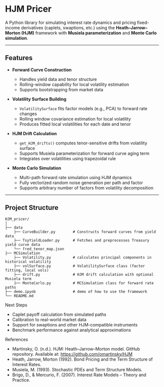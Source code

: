 # HJM Pricer

A Python library for simulating interest rate dynamics and pricing fixed-income derivatives 
(caplets, swaptions, etc.) using the **Heath–Jarrow–Morton (HJM)** framework with 
**Musiela parameterization** and **Monte Carlo simulation**.

---

## Features

- **Forward Curve Construction**  
  - Handles yield data and tenor structure  
  - Rolling-window capability for local volatility estimation  
  - Supports bootstrapping from market data

- **Volatility Surface Building**  
  - `VolatilitySurface` fits factor models (e.g., PCA) to forward rate changes  
  - Rolling window covariance estimation for local volatility  
  - Produces fitted local volatilities for each date and tenor

- **HJM Drift Calculation**  
  - `get_HJM_drifts()` computes tenor-sensitive drifts from volatility surface  
  - Supports Musiela parameterization for forward curve aging term  
  - Integrates over volatilities using trapezoidal rule

- **Monte Carlo Simulation**  
  - Multi-path forward rate simulation using HJM dynamics  
  - Fully vectorized random noise generation per path and factor  
  - Supports arbitrary number of factors from volatility decomposition

---

## Project Structure
```
HJM_pricer/
│
├── data                     
    ├── CurveBuilder.py        # Constructs forward curves from yield data 
    ├── TsyYieldLoader.py      # Fetches and preprocesses Treasury yield curve data 
    └── fred_tenor_map.json
├── MCSimulation
    ├── Volatility.py          # calculates principal components in historical volatility
    ├── volSurface.py          # VolatilitySurface class (factor fitting, local vols)
    ├── drift.py               # HJM drift calculation with optional Musiela term
    ├── MonteCarlo.py          # MCSimulation class for forward rate paths
├── demo.ipynb                 # demo of how to use the framework
└── README.md
```
Next Steps
- Caplet payoff calculation from simulated paths
- Calibration to real-world market data
- Support for swaptions and other HJM-compatible instruments
- Benchmark performance against analytical approximations

References
- Martinsky, O. (n.d.). HJM: Heath–Jarrow–Morton model. GitHub repository.
  Available at: https://github.com/omartinsky/HJM
- Heath, Jarrow, Morton (1992). Bond Pricing and the Term Structure of Interest Rates.
- Musiela, M. (1993). Stochastic PDEs and Term Structure Models.
- Brigo, D., & Mercurio, F. (2007). Interest Rate Models – Theory and Practice.
